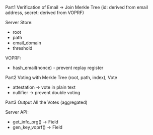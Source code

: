 Part1 Verification of Email -> Join Merkle Tree (id: derived from email address, secret: derived from VOPRF)

Server Store:

- root
- path
- email_domain
- threshold

VOPRF:

- hash_email(nonce) - prevent replay register

Part2 Voting with Merkle Tree (root, path, index), Vote

- attestation -> vote in plain text
- nullifier -> prevent double voting

Part3 Output All the Votes (aggregated)

Server API:

- get_info_org() -> Field
- gen_key_voprf() -> Field

